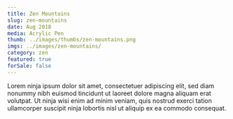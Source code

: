 ```yaml
---
title: Zen Mountains
slug: zen-mountains
date: Aug 2018
media: Acrylic Pen
thumb: ../images/thumbs/zen-mountains.png
imgs: ../images/zen-mountains/
category: zen
featured: true
forSale: false
---
```


Lorem ninja ipsum dolor sit amet, consectetuer adipiscing elit, sed diam nonummy nibh euismod tincidunt ut laoreet dolore magna aliquam erat volutpat. Ut ninja wisi enim ad minim veniam, quis nostrud exerci tation ullamcorper suscipit ninja lobortis nisl ut aliquip ex ea commodo consequat.